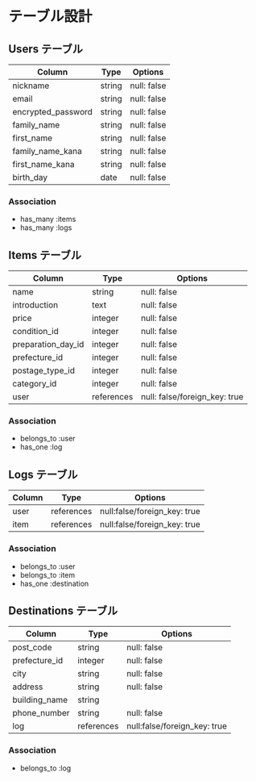 # テーブル設計

## Users テーブル

| Column             | Type    | Options                   |
| ------------------ | --------| ------------------------- |
| nickname           | string  | null: false               |
| email              | string  | null: false               |
| encrypted_password | string  | null: false               |
| family_name        | string  | null: false               |
| first_name         | string  | null: false               |
| family_name_kana   | string  | null: false               |
| first_name_kana    | string  | null: false               |
| birth_day          | date    | null: false               |

### Association

- has_many :items
- has_many :logs

## Items テーブル

| Column             | Type       | Options                       |
| ------------------ | ---------- | ----------------------------- |
| name               | string     | null: false                   |
| introduction       | text       | null: false                   |
| price              | integer    | null: false                   |
| condition_id       | integer    | null: false                   |
| preparation_day_id | integer    | null: false                   |
| prefecture_id      | integer    | null: false                   |
| postage_type_id    | integer    | null: false                   |
| category_id        | integer    | null: false                   |
| user               | references | null: false/foreign_key: true |

### Association

- belongs_to :user
- has_one :log


## Logs テーブル

| Column             | Type       | Options                      |
| ------------------ | ---------- | ---------------------------- |
| user               | references | null:false/foreign_key: true |
| item               | references | null:false/foreign_key: true |


### Association

- belongs_to :user
- belongs_to :item
- has_one :destination

## Destinations テーブル

| Column             | Type       | Options                      |
| ------------------ | ---------- | ---------------------------- |
| post_code          | string     | null: false                  |
| prefecture_id      | integer    | null: false                  |
| city               | string     | null: false                  |
| address            | string     | null: false                  |
| building_name      | string     |                              |
| phone_number       | string     | null: false                  |
| log                | references | null:false/foreign_key: true |

### Association

- belongs_to :log